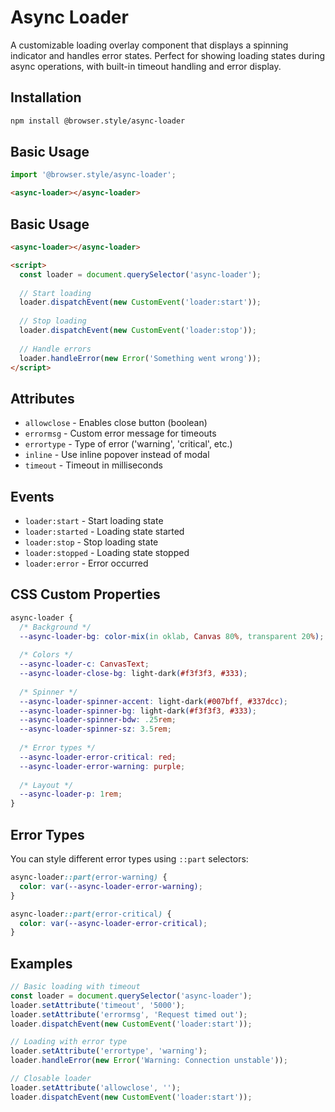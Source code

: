 # Async Loader

A customizable loading overlay component that displays a spinning indicator and handles error states. Perfect for showing loading states during async operations, with built-in timeout handling and error display.

## Installation

```bash
npm install @browser.style/async-loader
```

## Basic Usage

```javascript
import '@browser.style/async-loader';
```

```html
<async-loader></async-loader>
```

## Basic Usage

```html
<async-loader></async-loader>

<script>
  const loader = document.querySelector('async-loader');
  
  // Start loading
  loader.dispatchEvent(new CustomEvent('loader:start'));
  
  // Stop loading
  loader.dispatchEvent(new CustomEvent('loader:stop'));
  
  // Handle errors
  loader.handleError(new Error('Something went wrong'));
</script>
```

## Attributes

- `allowclose` - Enables close button (boolean)
- `errormsg` - Custom error message for timeouts
- `errortype` - Type of error ('warning', 'critical', etc.)
- `inline` - Use inline popover instead of modal
- `timeout` - Timeout in milliseconds

## Events

- `loader:start` - Start loading state
- `loader:started` - Loading state started
- `loader:stop` - Stop loading state
- `loader:stopped` - Loading state stopped
- `loader:error` - Error occurred

## CSS Custom Properties

```css
async-loader {
  /* Background */
  --async-loader-bg: color-mix(in oklab, Canvas 80%, transparent 20%);
  
  /* Colors */
  --async-loader-c: CanvasText;
  --async-loader-close-bg: light-dark(#f3f3f3, #333);
  
  /* Spinner */
  --async-loader-spinner-accent: light-dark(#007bff, #337dcc);
  --async-loader-spinner-bg: light-dark(#f3f3f3, #333);
  --async-loader-spinner-bdw: .25rem;
  --async-loader-spinner-sz: 3.5rem;
  
  /* Error types */
  --async-loader-error-critical: red;
  --async-loader-error-warning: purple;
  
  /* Layout */
  --async-loader-p: 1rem;
}
```

## Error Types

You can style different error types using `::part` selectors:

```css
async-loader::part(error-warning) {
  color: var(--async-loader-error-warning);
}

async-loader::part(error-critical) {
  color: var(--async-loader-error-critical);
}
```

## Examples

```javascript
// Basic loading with timeout
const loader = document.querySelector('async-loader');
loader.setAttribute('timeout', '5000');
loader.setAttribute('errormsg', 'Request timed out');
loader.dispatchEvent(new CustomEvent('loader:start'));

// Loading with error type
loader.setAttribute('errortype', 'warning');
loader.handleError(new Error('Warning: Connection unstable'));

// Closable loader
loader.setAttribute('allowclose', '');
loader.dispatchEvent(new CustomEvent('loader:start'));
```


